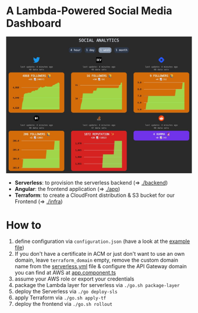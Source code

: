 # A Lambda-Powered Social Media Dashboard

![image info](./preview.jpeg)

* **Serverless**: to provision the serverless backend (=> [./backend](backend))
* **Angular**: the frontend application (=> [./app](app))
* **Terraform**: to create a CloudFront distribution & S3 bucket for our Frontend (=> [./infra](infra))

# How to

1. define configuration via `configuration.json` (have a look at the [example file](.configuration.json))
2. If you don't have a certificate in ACM or just don't want to use an own domain, leave `terraform_domain` empty, remove the custom domain name from the [serverless.yml](serverless/serverless.yml) file & configure the API Gateway domain you can find at AWS at [app.component.ts](app/src/app/app.component.ts)
3. assume your AWS role or export your credentials
4. package the Lambda layer for serverless via `./go.sh package-layer`
5. deploy the Serverless via `./go deploy-sls`
6. apply Terraform via `./go.sh apply-tf`
7. deploy the frontend via `./go.sh rollout`